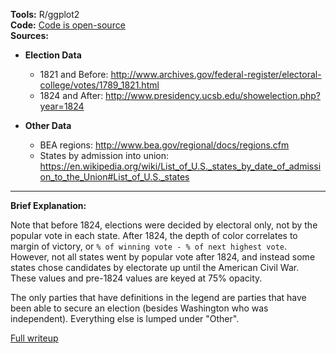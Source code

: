 **Tools:** R/ggplot2  
**Code:** [Code is open-source](https://github.com/zonination/election-history)  
**Sources:**

* **Election Data**

  * 1821 and Before: http://www.archives.gov/federal-register/electoral-college/votes/1789_1821.html
  * 1824 and After: http://www.presidency.ucsb.edu/showelection.php?year=1824

* **Other Data**

  * BEA regions: http://www.bea.gov/regional/docs/regions.cfm
  * States by admission into union: https://en.wikipedia.org/wiki/List_of_U.S._states_by_date_of_admission_to_the_Union#List_of_U.S._states

---

**Brief Explanation:**

Note that before 1824, elections were decided by electoral only, not by the popular vote in each state. After 1824, the depth of color correlates to margin of victory, or `% of winning vote - % of next highest vote`. However, not all states went by popular vote after 1824, and instead some states chose candidates by electorate up until the American Civil War. These values and pre-1824 values are keyed at 75% opacity.

The only parties that have definitions in the legend are parties that have been able to secure an election (besides Washington who was independent). Everything else is lumped under "Other".

[Full writeup](https://github.com/zonination/election-history/blob/master/README.md)
